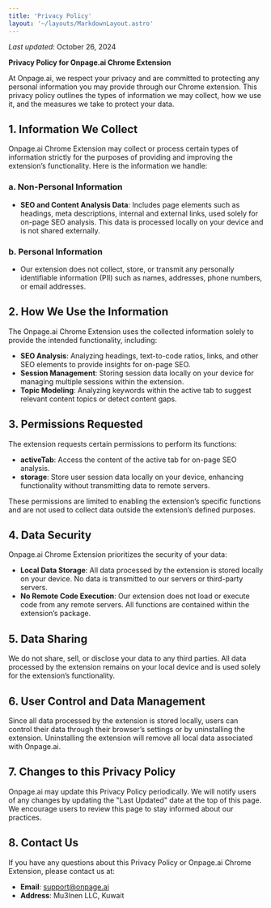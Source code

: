 ```yaml
---
title: 'Privacy Policy'
layout: '~/layouts/MarkdownLayout.astro'
---
```


_Last updated_: October 26, 2024

**Privacy Policy for Onpage.ai Chrome Extension**

At Onpage.ai, we respect your privacy and are committed to protecting any personal information you may provide through our Chrome extension. This privacy policy outlines the types of information we may collect, how we use it, and the measures we take to protect your data.

## 1. Information We Collect

Onpage.ai Chrome Extension may collect or process certain types of information strictly for the purposes of providing and improving the extension’s functionality. Here is the information we handle:

### a. Non-Personal Information
- **SEO and Content Analysis Data**: Includes page elements such as headings, meta descriptions, internal and external links, used solely for on-page SEO analysis. This data is processed locally on your device and is not shared externally.

### b. Personal Information
- Our extension does not collect, store, or transmit any personally identifiable information (PII) such as names, addresses, phone numbers, or email addresses.

## 2. How We Use the Information

The Onpage.ai Chrome Extension uses the collected information solely to provide the intended functionality, including:

- **SEO Analysis**: Analyzing headings, text-to-code ratios, links, and other SEO elements to provide insights for on-page SEO.
- **Session Management**: Storing session data locally on your device for managing multiple sessions within the extension.
- **Topic Modeling**: Analyzing keywords within the active tab to suggest relevant content topics or detect content gaps.

## 3. Permissions Requested

The extension requests certain permissions to perform its functions:

- **activeTab**: Access the content of the active tab for on-page SEO analysis.
- **storage**: Store user session data locally on your device, enhancing functionality without transmitting data to remote servers.

These permissions are limited to enabling the extension’s specific functions and are not used to collect data outside the extension’s defined purposes.

## 4. Data Security

Onpage.ai Chrome Extension prioritizes the security of your data:

- **Local Data Storage**: All data processed by the extension is stored locally on your device. No data is transmitted to our servers or third-party servers.
- **No Remote Code Execution**: Our extension does not load or execute code from any remote servers. All functions are contained within the extension’s package.

## 5. Data Sharing

We do not share, sell, or disclose your data to any third parties. All data processed by the extension remains on your local device and is used solely for the extension’s functionality.

## 6. User Control and Data Management

Since all data processed by the extension is stored locally, users can control their data through their browser’s settings or by uninstalling the extension. Uninstalling the extension will remove all local data associated with Onpage.ai.

## 7. Changes to this Privacy Policy

Onpage.ai may update this Privacy Policy periodically. We will notify users of any changes by updating the "Last Updated" date at the top of this page. We encourage users to review this page to stay informed about our practices.

## 8. Contact Us

If you have any questions about this Privacy Policy or Onpage.ai Chrome Extension, please contact us at:

- **Email**: support@onpage.ai
- **Address**: Mu3lnen LLC, Kuwait
